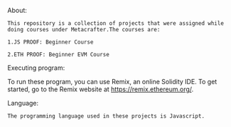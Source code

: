About:

	This repository is a collection of projects that were assigned while doing courses under Metacrafter.The courses are:
	
	1.JS PROOF: Beginner Course
	
	2.ETH PROOF: Beginner EVM Course

Executing program:


To run these program, you can use Remix, an online Solidity IDE. To get started, go to the Remix website at https://remix.ethereum.org/.

Language:


	The programming language used in these projects is Javascript.

 
